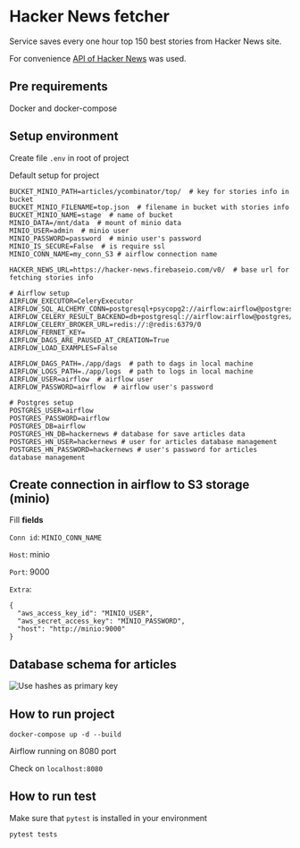 # Hacker News fetcher

Service saves every one hour top 150 best stories from Hacker News site.

For convenience [API of Hacker News](https://github.com/HackerNews/API) was used.

## Pre requirements

Docker and docker-compose

## Setup environment

Create file `.env` in root of project

Default setup for project
```
BUCKET_MINIO_PATH=articles/ycombinator/top/  # key for stories info in bucket
BUCKET_MINIO_FILENAME=top.json  # filename in bucket with stories info
BUCKET_MINIO_NAME=stage  # name of bucket
MINIO_DATA=/mnt/data  # mount of minio data
MINIO_USER=admin  # minio user
MINIO_PASSWORD=password  # minio user's password
MINIO_IS_SECURE=False  # is require ssl
MINIO_CONN_NAME=my_conn_S3 # airflow connection name

HACKER_NEWS_URL=https://hacker-news.firebaseio.com/v0/  # base url for fetching stories info

# Airflow setup
AIRFLOW_EXECUTOR=CeleryExecutor
AIRFLOW_SQL_ALCHEMY_CONN=postgresql+psycopg2://airflow:airflow@postgres/airflow
AIRFLOW_CELERY_RESULT_BACKEND=db+postgresql://airflow:airflow@postgres/airflow
AIRFLOW_CELERY_BROKER_URL=redis://:@redis:6379/0
AIRFLOW_FERNET_KEY=
AIRFLOW_DAGS_ARE_PAUSED_AT_CREATION=True
AIRFLOW_LOAD_EXAMPLES=False

AIRFLOW_DAGS_PATH=./app/dags  # path to dags in local machine
AIRFLOW_LOGS_PATH=./app/logs  # path to logs in local machine
AIRFLOW_USER=airflow  # airflow user
AIRFLOW_PASSWORD=airflow  # airflow user's password

# Postgres setup
POSTGRES_USER=airflow
POSTGRES_PASSWORD=airflow
POSTGRES_DB=airflow
POSTGRES_HN_DB=hackernews # database for save articles data
POSTGRES_HN_USER=hackernews # user for articles database management
POSTGRES_HN_PASSWORD=hackernews # user's password for articles database management
```

## Create connection in airflow to S3 storage (minio)
Fill **fields**

`Conn id`: `MINIO_CONN_NAME`

`Host`: minio

`Port`: 9000

`Extra`: 
```
{
  "aws_access_key_id": "MINIO_USER", 
  "aws_secret_access_key": "MINIO_PASSWORD", 
  "host": "http://minio:9000"
}
```
## Database schema for articles

![Use hashes as primary key](https://github.com/gafmn/hacker-news-top-stories/blob/feature/data-vault/imgs/hacker-news%20db%20desc_new.jpg)

## How to run project

```
docker-compose up -d --build
```

Airflow running on 8080 port

Check on `localhost:8080`

 ## How to run test
 
 Make sure that `pytest` is installed in your environment
 
 ```
 pytest tests
 ```
